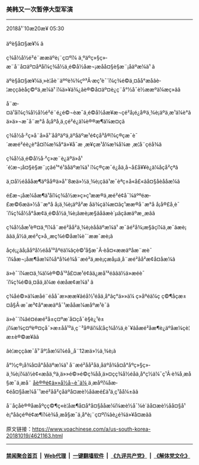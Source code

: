 ### 美韩又一次暂停大型军演
------------------------

<div class="published">
 <span class="date" title="ä¸­å½æ¶é´">
  <time datetime="2018-10-20T05:30:58+08:00">
   2018å¹´10æ20æ¥ 05:30
  </time>
 </span>
</div>
<br/>
<div class="wsw">
 <span class="dateline">
  äºè§å¤§æ¥¼ â
 </span>
 <p>
  ç¾å½å½é²é¨ææäºè¡¨ç¤ºï¼ ä¸ºäºç»§ç»­æ¨å¨å¤äº¤åªåï¼ç¾å½ä¸é©å½åæ¬¡æåå¤§è§æ¨¡åäºæ¼ä¹ ã
 </p>
 <p>
  äºè§å¤§æ¥¼ä¸»è¦åè¨äººè¾¾çº³Â·æç¹è¯´ï¼ç¾é©ä¸¤åå°æåâè­¦æççâèåç©ºä¸­æ¼ä¹ ï¼ä»¥ä¾¿âè®©å¤äº¤è¿ç¨å°½å¯è½ææºä¼æç»­âã
 </p>
 <p>
  å¨æ­¤ä¹åï¼ç¾å½å½é²é¨é¿é©¬èæ¯ä¸é©å½åæ¥æ¬çé²å¡é¿å®ä¸¾è¡äºä¸æ¹ä¼è°ãä»ä»¬æ¯å¨æ°å å¡åºå¸­ä¸çé²é¿ä¼è®®æ¶ä¼æ¤çã
 </p>
 <p>
  ç¾å½å·²ç»å¨å»å¹´ååºäºä¸äºåäºæ¹é¢çå³å®ï¼ç®çæ¯è¯´ææé²éè¿è°å¤ï¼æ¾å°ä»¥å¯æ ¸æ¥çæ¹å¼æ¾å¼æ ¸æ­¦å¨çéå¾ã
 </p>
 <p>
  ç¾å½ä¸é©å½å·²ç»æ¨è¿äºä»å¹´é¦æ¬¡å¤§è§æ¨¡çâé¹°é¹âåäºæ¼ä¹ ï¼ç®çæ¯é¿åä¸å¬å­£å¥¥è¿ä¼åçå²çªã
 </p>
 <p>
  ä¸¤å½éåååæ¶äºåå®ä»å¹´8æä»½ä¸¾è¡çâä¹æ¯èªç±å«å£«âå¤§åèååæ¼ã
 </p>
 <p>
  é£æ¬¡åæ¼åæ¶ä¹åï¼ç¾å½æ»ç»ç¹ææ®ä¸æé²é¢å¯¼äººéæ­£æ©6æä»½å¨æ°å å¡ä¸¾è¡äºå²æ åä¾çä¼æ¤ãç¹ææ®å¨æ°å å¡å®£å¸è¯´ï¼ç¾å½å°åæ­¢ä¸é©å½ä¸¾è¡âæè¡æ§âåâæè´µâçâæäºæ¸¸æâã
 </p>
 <p>
  ç¾å½åæ¹è®¤ä¸ºï¼å¨æé²åå²ä¸¾è¡èååäºæ¼ä¹ æ¯âé²å¾¡æ§âçï¼ä¸æ¯âæè¡âãä¸­å½ä¸æé²ç»å¸¸æç¾é©åæ¼è¯´ææ¯æè¡ã
 </p>
 <p>
  åçé¡¿âå¡ååºå½éåå¹³åºéä¼âçè©¹å§æ¯Â·èå¤«ææäºåæ¨æè¯´ï¼åæ¬¡åæ¶åæ¼ï¼å°å¾é¾å¨æé²ä¸æè¡çæåµä¸å¨æé²åå²æ¢å¤åæ¼ã
 </p>
 <div class="clear">
 </div>
 <div class="wsw__embed">
  <div class="infgraphicsAttach">
   <script type="text/javascript">
   </script>
   <div class="snippetLoading twitterSnippet">
   </div>
   <script type="text/javascript">
   </script>
  </div>
 </div>
 <p>
  ä»è¯´ï¼æ­¤ä¸¾ä¼è®©å¹³å£¤æ¹é¢âä¿æå¹³éâãä½ä»æéè¯´ï¼ç¾é©ä¸¤åä¸ä¼æ éæåæ­¢æ¼ä¹ ã
 </p>
 <p>
  ç¾åé©»ä¼æåé¨éåå¯æ»ææ¥ãéå½¹éåä¸­å°ãç°ä»»ä¼ ç»åºéä¼ç ç©¶åçæ±¤å§Â·æ¯æ³¢å°ææäºå¯¹æååæ¼æåºæ¹è¯ã
 </p>
 <p>
  ä»è¯´ï¼âé¤éæé²å±ç¤ºæ´å¤çå¯è§è¿¹è±¡ï¼æ¾ç¤ºè®¤çå¯»æ±åå¹³ä¸ç¨³å®âï¼å¦åç¾å½ä¸è¯¥âåæé²åæ¶è¿äºåæ¼çè¦æ±è®©æ­¥âã
 </p>
 <p>
  âè­¦æççâæ¯å¹´åº¦åæ¼ï¼éå¸¸å¨12æä»½ä¸¾è¡ã
 </p>
 <p>
  å°½ç®¡å¾å¤å°ååäºæ¼ä¹ å¨æé²åå²åä¸åäºå¾å¤å°åºç»§ç»­ä¸¾è¡ï¼ä½è¢«æåä¸ºä¸ä»»é©»é©ç¾åå¸ä»¤çç¾å½éåä¸å°ç½ä¼¯ç¹Â·è¾å¸æå§æ¯ä¸æå¨
  <a class="wsw__a" href="https://www.voachinese.com/a/US-MILITARY-NORTH-KOREA-20180925/4587578.html" target="_blank">
   åè®®é¢ä»»å½å¬è¯ä¼
  </a>
  ä¸æåºï¼åæ­¢éå¤§åæ¼å¯¹æé²åå²çåäºå¤æè½åâæé£ä¹ä¸ç¹åå¼±âã
 </p>
 <p>
  å¨åç­åè®®åæåºçç©¶ç«è¦åæ¶å¤å°å¤§ååæ¼ï¼æè½å¯¼è´âå¤æè½åå¤§å¹è¡°åâçé®é¢æ¶ï¼è¾å¸æå§æ¯ä¸å°è¡¨ç¤ºï¼âè¿é¾ä»¥å¤æ­ãâ
 </p>
</div>

原文链接：https://www.voachinese.com/a/us-south-korea-20181019/4621163.html


------------------------
#### [禁闻聚合首页](https://github.com/gfw-breaker/banned-news/blob/master/README.md) &nbsp;|&nbsp; [Web代理](https://github.com/gfw-breaker/open-proxy/blob/master/README.md) &nbsp;|&nbsp;  [一键翻墙软件](https://github.com/gfw-breaker/nogfw/blob/master/README.md) &nbsp;|&nbsp; [《九评共产党》](https://github.com/gfw-breaker/9ping.md/blob/master/README.md#九评之一评共产党是什么) &nbsp;|&nbsp; [《解体党文化》](https://github.com/gfw-breaker/jtdwh.md/blob/master/README.md#绪论)